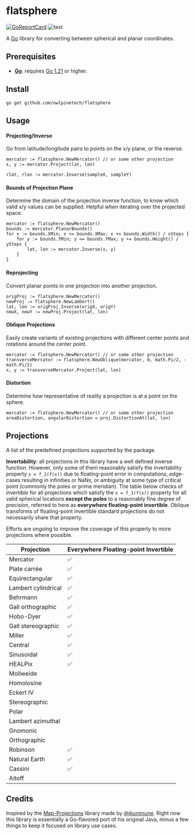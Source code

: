 # flatsphere

[![GoReportCard](https://goreportcard.com/badge/owlpinetech/flatsphere)](https://goreportcard.com/report/github.com/owlpinetech/flatsphere)
![test](https://github.com/owlpinetech/flatsphere/actions/workflows/go.yml/badge.svg)

A [Go](https://go.dev/) library for converting between spherical and planar coordinates.

## Prerequisites

- **[Go](https://go.dev/)**: requires [Go 1.21](https://go.dev/doc/devel/release#go1.21.0) or higher.

## Install

    go get github.com/owlpinetech/flatsphere

## Usage

#### Projecting/Inverse

Go from latitude/longitude pairs to points on the x/y plane, or the reverse.

    mercator := flatsphere.NewMercator() // or some other projection
    x, y := mercator.Project(lat, lon)

    rlat, rlon := mercator.Inverse(sampleX, sampleY)

#### Bounds of Projection Plane

Determine the domain of the projection inverse function, to know which valid x/y values can be supplied. Helpful when iterating over the projected space.

    mercator := flatsphere.NewMercator()
    bounds := mercator.PlanarBounds()
    for x := bounds.XMin; x <= bounds.XMax; x += bounds.Width() / xSteps {
        for y := bounds.YMin; y <= bounds.YMax; y += bounds.Height() / ySteps {
            lat, lon := mercator.Inverse(x, y)
        }
    }

#### Reprojecting

Convert planar points in one projection into another projection.

    origProj := flatsphere.NewMercator()
    newProj := flatsphere.NewLambert()
    lat, lon := origProj.Inverse(origX, origY)
    newX, newY := newProj.Project(lat, lon)

#### Oblique Projections

Easily create variants of existing projections with different center points and rotations around the center point.

    mercator := flatsphere.NewMercator() // or some other projection
    transverseMercator := flatsphere.NewOblique(mercator, 0, math.Pi/2, -math.Pi/2)
    x, y := transverseMercator.Project(lat, lon)

#### Distortion

Determine how representative of reality a projection is at a point on the sphere.

    mercator := flatsphere.NewMercator() // or some other projection
    areaDistortion, angularDistortion = proj.DistortionAt(lat, lon)

## Projections

A list of the predefined projections supported by the package.

**Invertability**: all projections in this library have a well defined inverse function. However, only some of them reasonably satisfy the invertability property `x = f_1(f(x))` due to floating-point error in computations, edge-cases resulting in infinities or NaNs, or ambiguity at some type of critical point (commonly the poles or prime meridian). The table below checks of *invertible* for all projections which satisfy the `x = f_1(f(x))` property for all valid spherical locations **except the poles** to a reasonably fine degree of precision, referred to here as **everywhere floating-point invertible**. Oblique transforms of floating-point invertible standard projections do not necessarily share that property.

Efforts are ongoing to improve the coverage of this property to more projections where possible.

|Projection|Everywhere Floating-point Invertible|
|----------|----------|
|Mercator|:white_check_mark:|
|Plate carrée|:white_check_mark:|
|Equirectangular|:white_check_mark:|
|Lambert cylindrical|:white_check_mark:|
|Behrmann|:white_check_mark:|
|Gall orthographic|:white_check_mark:|
|Hobo-Dyer|:white_check_mark:|
|Gall stereographic|:white_check_mark:|
|Miller|:white_check_mark:|
|Central|:white_check_mark:|
|Sinusoidal|:white_check_mark:|
|HEALPix|:white_check_mark:|
|Mollweide| |
|Homolosine| |
|Eckert IV| |
|Stereographic| |
|Polar| |
|Lambert azimuthal| |
|Gnomonic| |
|Orthographic| |
|Robinson|:white_check_mark:|
|Natural Earth|:white_check_mark:|
|Cassini|:white_check_mark:|
|Aitoff| |

## Credits

Inspired by the [Map-Projections](https://github.com/jkunimune/Map-Projections) library made by [@jkunimune](https://github.com/jkunimune). Right now this library is essentially a Go-flavored port of his original Java, minus a few things to keep it focused on library use cases.
